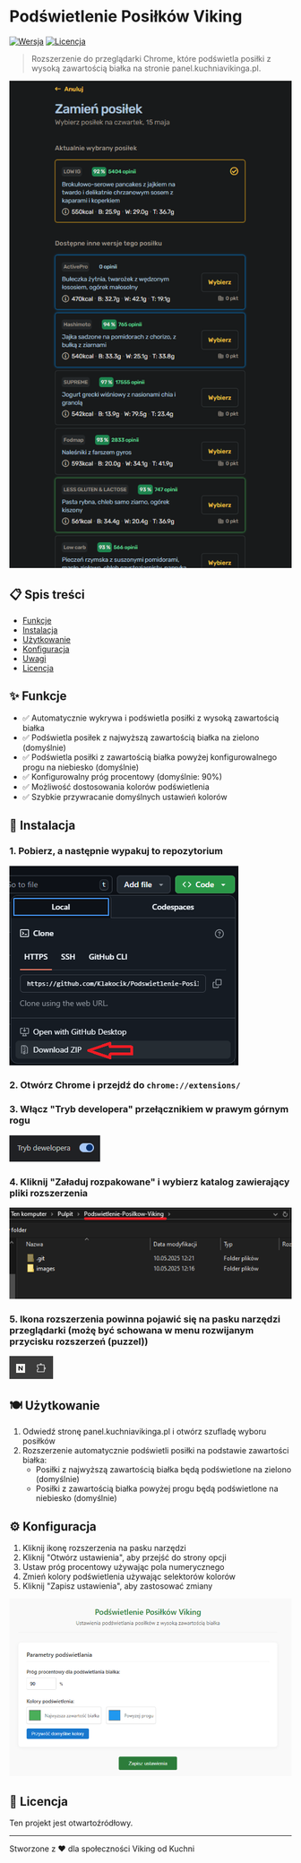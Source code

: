 # Podświetlenie Posiłków Viking

[![Wersja](https://img.shields.io/badge/Wersja-1.0-brightgreen)](#) [![Licencja](https://img.shields.io/badge/Licencja-Open%20Source-blue)](#)

> Rozszerzenie do przeglądarki Chrome, które podświetla posiłki z wysoką zawartością białka na stronie panel.kuchniavikinga.pl.

![Przykład działania](images/example.png)

## 📋 Spis treści

- [Funkcje](#-funkcje)
- [Instalacja](#-instalacja)
- [Użytkowanie](#-użytkowanie)
- [Konfiguracja](#-konfiguracja)
- [Uwagi](#-uwagi)
- [Licencja](#-licencja)

## ✨ Funkcje

- ✅ Automatycznie wykrywa i podświetla posiłki z wysoką zawartością białka
- ✅ Podświetla posiłek z najwyższą zawartością białka na zielono (domyślnie)
- ✅ Podświetla posiłki z zawartością białka powyżej konfigurowalnego progu na niebiesko (domyślnie)
- ✅ Konfigurowalny próg procentowy (domyślnie: 90%)
- ✅ Możliwość dostosowania kolorów podświetlenia
- ✅ Szybkie przywracanie domyślnych ustawień kolorów

## 🚀 Instalacja

### 1. Pobierz, a następnie **wypakuj** to repozytorium  
![Przycisk pobrania](images/download.png)  
### 2. Otwórz Chrome i przejdź do `chrome://extensions/`  
### 3. Włącz "Tryb developera" przełącznikiem w prawym górnym rogu  
![Tryb developera](images/dev.png)  
### 4. Kliknij "Załaduj rozpakowane" i wybierz katalog zawierający pliki rozszerzenia  
![Wybór odpowiedniego katalogu](images/catalog.png)  
### 5. Ikona rozszerzenia powinna pojawić się na pasku narzędzi przeglądarki (możę być schowana w menu rozwijanym przycisku rozszerzeń (puzzel))  
![Ikona dodatku](images/extension.png)  

## 🍽️ Użytkowanie

1. Odwiedź stronę panel.kuchniavikinga.pl i otwórz szufladę wyboru posiłków
2. Rozszerzenie automatycznie podświetli posiłki na podstawie zawartości białka:
   - Posiłki z najwyższą zawartością białka będą podświetlone na zielono (domyślnie)
   - Posiłki z zawartością białka powyżej progu będą podświetlone na niebiesko (domyślnie)

## ⚙️ Konfiguracja

1. Kliknij ikonę rozszerzenia na pasku narzędzi
2. Kliknij "Otwórz ustawienia", aby przejść do strony opcji
3. Ustaw próg procentowy używając pola numerycznego
4. Zmień kolory podświetlenia używając selektorów kolorów
5. Kliknij "Zapisz ustawienia", aby zastosować zmiany

![Strona ustawień](images/settings.png)



## 📄 Licencja

Ten projekt jest otwartoźródłowy.

---

Stworzone z ❤️ dla społeczności Viking od Kuchni